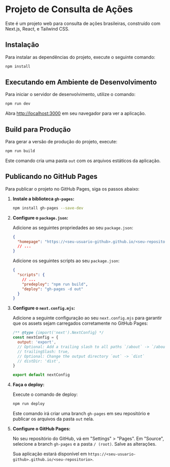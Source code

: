 
# Projeto de Consulta de Ações

Este é um projeto web para consulta de ações brasileiras, construído com Next.js, React, e Tailwind CSS.

## Instalação

Para instalar as dependências do projeto, execute o seguinte comando:

```bash
npm install
```

## Executando em Ambiente de Desenvolvimento

Para iniciar o servidor de desenvolvimento, utilize o comando:

```bash
npm run dev
```

Abra [http://localhost:3000](http://localhost:3000) em seu navegador para ver a aplicação.

## Build para Produção

Para gerar a versão de produção do projeto, execute:

```bash
npm run build
```

Este comando cria uma pasta `out` com os arquivos estáticos da aplicação.

## Publicando no GitHub Pages

Para publicar o projeto no GitHub Pages, siga os passos abaixo:

1. **Instale a biblioteca `gh-pages`:**

   ```bash
   npm install gh-pages --save-dev
   ```

2. **Configure o `package.json`:**

   Adicione as seguintes propriedades ao seu `package.json`:

   ```json
   {
     "homepage": "https://<seu-usuario-github>.github.io/<seu-repositorio>",
     // ...
   }
   ```

   Adicione os seguintes scripts ao seu `package.json`:

   ```json
   {
     "scripts": {
       // ...
       "predeploy": "npm run build",
       "deploy": "gh-pages -d out"
     }
   }
   ```

3. **Configure o `next.config.mjs`:**

   Adicione a seguinte configuração ao seu `next.config.mjs` para garantir que os assets sejam carregados corretamente no GitHub Pages:

   ```javascript
   /** @type {import('next').NextConfig} */
   const nextConfig = {
     output: 'export',
     // Optional: Add a trailing slash to all paths `/about` -> `/about/`
     // trailingSlash: true,
     // Optional: Change the output directory `out` -> `dist`
     // distDir: 'dist',
   }

   export default nextConfig
   ```

4. **Faça o deploy:**

   Execute o comando de deploy:

   ```bash
   npm run deploy
   ```

   Este comando irá criar uma branch `gh-pages` em seu repositório e publicar os arquivos da pasta `out` nela.

5. **Configure o GitHub Pages:**

   No seu repositório do GitHub, vá em "Settings" > "Pages". Em "Source", selecione a branch `gh-pages` e a pasta `/ (root)`. Salve as alterações.

   Sua aplicação estará disponível em `https://<seu-usuario-github>.github.io/<seu-repositorio>`.
